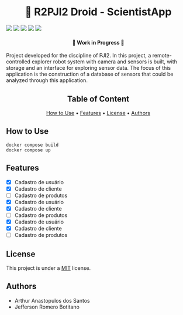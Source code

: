 <h1 align = "center"> 🤖 R2PJI2 Droid - ScientistApp </h1>

<p align="left">
    <a href="https://nodejs.org/en/"><img src="https://img.shields.io/badge/node-latest-green"></a> 
    <a href="http://expressjs.com/"><img src="https://img.shields.io/badge/express-%5E4.17.2-green"></a> 
    <a href="https://ejs.co/"><img src="https://img.shields.io/badge/ejs-%5E3.1.5-green"></a> 
    <a href="https://getbootstrap.com/"><img src="https://img.shields.io/badge/bootstrap-%5E5.1.3-green"></a>
    <a href="https://d3js.org/"><img src="https://img.shields.io/badge/d3.js-%5E7.3.0-green"></a>
</p>

<h4 align="center">  <b>🚧  Work in Progress  🚧</b> </h4>

<p align="left">Project developed for the discipline of PJI2. In this project, a remote-controlled explorer robot system with camera and sensors is built, with storage and an interface for exploring sensor data. The focus of this application is the construction of a database of sensors that could be analyzed through this application.</p>

<h2 align='center'>Table of Content</h2>
<p align="center">
 <a href="#how-to-use">How to Use</a> •
 <a href="#features">Features</a> •
 <a href="#license">License</a> •
 <a href="#authors">Authors</a>
</p>

## How to Use

```
docker compose build
docker compose up
```

## Features

- [x] Cadastro de usuário
- [x] Cadastro de cliente
- [ ] Cadastro de produtos
- [x] Cadastro de usuário
- [x] Cadastro de cliente
- [ ] Cadastro de produtos
- [x] Cadastro de usuário
- [x] Cadastro de cliente
- [ ] Cadastro de produtos

## License

<p align="left"> This project is under a <a href="./LICENSE">MIT</a> license. <p>

## Authors

* Arthur Anastopulos dos Santos
* Jefferson Romero Botitano